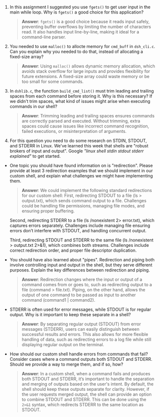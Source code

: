 1. In this assignment I suggested you use `fgets()` to get user input in the main while loop. Why is `fgets()` a good choice for this application?

    > **Answer**:  `fgets()` is a good choice because it reads input safely, preventing buffer overflows by limiting the number of characters read. It also handles input line-by-line, making it ideal for a command-line parser.

2. You needed to use `malloc()` to allocte memory for `cmd_buff` in `dsh_cli.c`. Can you explain why you needed to do that, instead of allocating a fixed-size array?

    > **Answer**:  Using `malloc()` allows dynamic memory allocation, which avoids stack overflow for large inputs and provides flexibility for future extensions. A fixed-size array could waste memory or be too small for some commands.


3. In `dshlib.c`, the function `build_cmd_list()` must trim leading and trailing spaces from each command before storing it. Why is this necessary? If we didn't trim spaces, what kind of issues might arise when executing commands in our shell?

    > **Answer**:  Trimming leading and trailing spaces ensures commands are correctly parsed and executed. Without trimming, extra spaces could cause issues like incorrect command recognition, failed executions, or misinterpretation of arguments.

4. For this question you need to do some research on STDIN, STDOUT, and STDERR in Linux. We've learned this week that shells are "robust brokers of input and output". Google _"linux shell stdin stdout stderr explained"_ to get started.

- One topic you should have found information on is "redirection". Please provide at least 3 redirection examples that we should implement in our custom shell, and explain what challenges we might have implementing them.

    > **Answer**:  We could implement the following standard redirections for our custom shell:
    First, redirecting STDOUT to a file (ls > output.txt), which sends command output to a file. Challenges could be handling file permissions, managing file modes, and ensuring proper buffering.
    
    Second, redirecting STDERR to a file (ls /nonexistent 2> error.txt), which captures errors separately. Challenges include managing file ensuring errors don’t interfere with STDOUT, and handling concurrent output.
    
    Third, redirecting STDOUT and STDERR to the same file (ls /nonexistent > output.txt 2>&1), which combines both streams. Challenges include correct redirection order, and proper file descriptor duplication.

- You should have also learned about "pipes". Redirection and piping both involve controlling input and output in the shell, but they serve different purposes. Explain the key differences between redirection and piping.

    > **Answer**:  Redirection changes where the input or output of a command comes from or goes to, such as redirecting output to a file (command > file.txt). Piping, on the other hand, allows the output of one command to be passed as input to another command (command1 | command2).

- STDERR is often used for error messages, while STDOUT is for regular output. Why is it important to keep these separate in a shell?

    > **Answer**:  By separating regular output (STDOUT) from error messages (STDERR), users can easily distinguish between successful results and errors. This also allows for more flexible handling of data, such as redirecting errors to a log file while still displaying regular output on the terminal.

- How should our custom shell handle errors from commands that fail? Consider cases where a command outputs both STDOUT and STDERR. Should we provide a way to merge them, and if so, how?

    > **Answer**:  In a custom shell, when a command fails and produces both STDOUT and STDERR, it’s important to handle the separation and merging of outputs based on the user's intent. By default, the shell should keep these outputs separate for clarity. However, if the user requests merged output, the shell can provide an option to combine STDOUT and STDERR. This can be done using the `2>&1` syntax, which redirects STDERR to the same location as STDOUT.